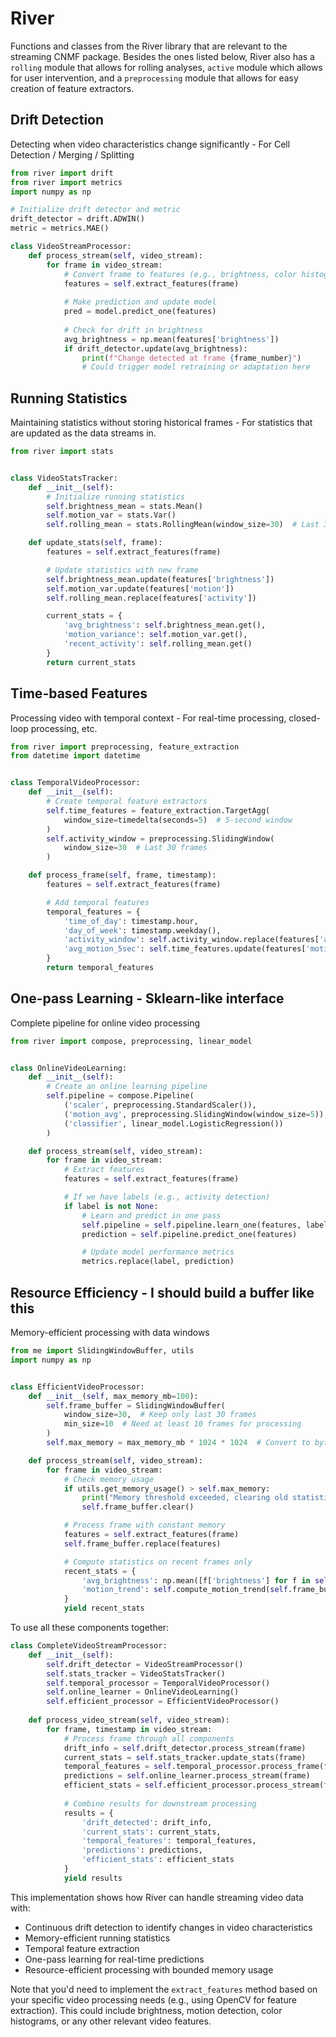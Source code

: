 # River

Functions and classes from the River library that are relevant to the streaming CNMF package. Besides the ones listed
below, River also has a `rolling` module that allows for rolling analyses, `active` module which allows for user
intervention, and a `preprocessing` module that allows for easy creation of feature extractors.

## Drift Detection

Detecting when video characteristics change significantly - For Cell Detection / Merging / Splitting

```python
from river import drift
from river import metrics
import numpy as np

# Initialize drift detector and metric
drift_detector = drift.ADWIN()
metric = metrics.MAE()

class VideoStreamProcessor:
    def process_stream(self, video_stream):
        for frame in video_stream:
            # Convert frame to features (e.g., brightness, color histograms)
            features = self.extract_features(frame)
            
            # Make prediction and update model
            pred = model.predict_one(features)
            
            # Check for drift in brightness
            avg_brightness = np.mean(features['brightness'])
            if drift_detector.update(avg_brightness):
                print(f"Change detected at frame {frame_number}")
                # Could trigger model retraining or adaptation here
```

## Running Statistics

Maintaining statistics without storing historical frames - For statistics that are updated as the data streams in.

```python
from river import stats


class VideoStatsTracker:
    def __init__(self):
        # Initialize running statistics
        self.brightness_mean = stats.Mean()
        self.motion_var = stats.Var()
        self.rolling_mean = stats.RollingMean(window_size=30)  # Last 30 frames

    def update_stats(self, frame):
        features = self.extract_features(frame)

        # Update statistics with new frame
        self.brightness_mean.update(features['brightness'])
        self.motion_var.update(features['motion'])
        self.rolling_mean.replace(features['activity'])

        current_stats = {
            'avg_brightness': self.brightness_mean.get(),
            'motion_variance': self.motion_var.get(),
            'recent_activity': self.rolling_mean.get()
        }
        return current_stats
```

## Time-based Features

Processing video with temporal context - For real-time processing, closed-loop processing, etc.

```python
from river import preprocessing, feature_extraction
from datetime import datetime


class TemporalVideoProcessor:
    def __init__(self):
        # Create temporal feature extractors
        self.time_features = feature_extraction.TargetAgg(
            window_size=timedelta(seconds=5)  # 5-second window
        )
        self.activity_window = preprocessing.SlidingWindow(
            window_size=30  # Last 30 frames
        )

    def process_frame(self, frame, timestamp):
        features = self.extract_features(frame)

        # Add temporal features
        temporal_features = {
            'time_of_day': timestamp.hour,
            'day_of_week': timestamp.weekday(),
            'activity_window': self.activity_window.replace(features['activity']),
            'avg_motion_5sec': self.time_features.update(features['motion'])
        }
        return temporal_features
```

## One-pass Learning - Sklearn-like interface

Complete pipeline for online video processing

```python
from river import compose, preprocessing, linear_model


class OnlineVideoLearning:
    def __init__(self):
        # Create an online learning pipeline
        self.pipeline = compose.Pipeline(
            ('scaler', preprocessing.StandardScaler()),
            ('motion_avg', preprocessing.SlidingWindow(window_size=5)),
            ('classifier', linear_model.LogisticRegression())
        )

    def process_stream(self, video_stream):
        for frame in video_stream:
            # Extract features
            features = self.extract_features(frame)

            # If we have labels (e.g., activity detection)
            if label is not None:
                # Learn and predict in one pass
                self.pipeline = self.pipeline.learn_one(features, label)
                prediction = self.pipeline.predict_one(features)

                # Update model performance metrics
                metrics.replace(label, prediction)
```

## Resource Efficiency - I should build a buffer like this

Memory-efficient processing with data windows

```python
from me import SlidingWindowBuffer, utils
import numpy as np


class EfficientVideoProcessor:
    def __init__(self, max_memory_mb=100):
        self.frame_buffer = SlidingWindowBuffer(
            window_size=30,  # Keep only last 30 frames
            min_size=10  # Need at least 10 frames for processing
        )
        self.max_memory = max_memory_mb * 1024 * 1024  # Convert to bytes

    def process_stream(self, video_stream):
        for frame in video_stream:
            # Check memory usage
            if utils.get_memory_usage() > self.max_memory:
                print("Memory threshold exceeded, clearing old statistics")
                self.frame_buffer.clear()

            # Process frame with constant memory
            features = self.extract_features(frame)
            self.frame_buffer.replace(features)

            # Compute statistics on recent frames only
            recent_stats = {
                'avg_brightness': np.mean([f['brightness'] for f in self.frame_buffer]),
                'motion_trend': self.compute_motion_trend(self.frame_buffer)
            }
            yield recent_stats
```

To use all these components together:

```python
class CompleteVideoStreamProcessor:
    def __init__(self):
        self.drift_detector = VideoStreamProcessor()
        self.stats_tracker = VideoStatsTracker()
        self.temporal_processor = TemporalVideoProcessor()
        self.online_learner = OnlineVideoLearning()
        self.efficient_processor = EfficientVideoProcessor()
        
    def process_video_stream(self, video_stream):
        for frame, timestamp in video_stream:
            # Process frame through all components
            drift_info = self.drift_detector.process_stream(frame)
            current_stats = self.stats_tracker.update_stats(frame)
            temporal_features = self.temporal_processor.process_frame(frame, timestamp)
            predictions = self.online_learner.process_stream(frame)
            efficient_stats = self.efficient_processor.process_stream(frame)
            
            # Combine results for downstream processing
            results = {
                'drift_detected': drift_info,
                'current_stats': current_stats,
                'temporal_features': temporal_features,
                'predictions': predictions,
                'efficient_stats': efficient_stats
            }
            yield results
```

This implementation shows how River can handle streaming video data with:

- Continuous drift detection to identify changes in video characteristics
- Memory-efficient running statistics
- Temporal feature extraction
- One-pass learning for real-time predictions
- Resource-efficient processing with bounded memory usage

Note that you'd need to implement the `extract_features` method based on your specific video processing needs (e.g.,
using OpenCV for feature extraction). This could include brightness, motion detection, color histograms, or any other
relevant video features.

